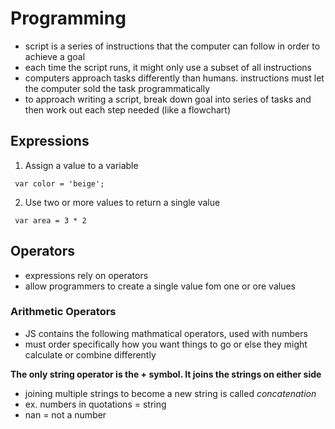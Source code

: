 # Programming
- script is a series of instructions that the computer can follow in order to achieve a goal
- each time the script runs, it might only use a subset of all instructions
- computers approach tasks differently than humans. instructions must let the computer sold the task programmatically
- to approach writing a script, break down goal into series of tasks and then work out each step needed (like a flowchart)

## Expressions
1. Assign a value to a variable

``` var color = 'beige';```

2. Use two or more values to return a single value

``` var area = 3 * 2```

## Operators
- expressions rely on operators
- allow programmers to create a single value fom one or ore values 

### Arithmetic Operators
- JS contains the following mathmatical operators, used with numbers
- must order specifically how you want things to go or else they might calculate or combine differently

**The only string operator is the + symbol. It joins the strings on either side**
- joining multiple strings to become a new string is called *concatenation*
- ex. numbers in quotations = string
- nan = not a number 
